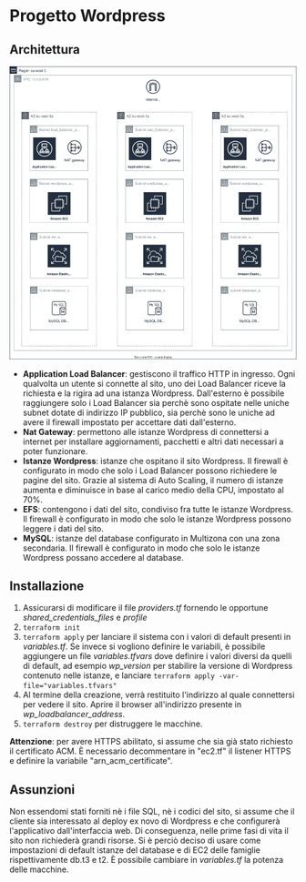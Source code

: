 # Progetto Wordpress

## Architettura

![Architettura](readme_assets/terrafom_architecture.svg "Architettura")

- **Application Load Balancer**: gestiscono il traffico HTTP in ingresso. Ogni qualvolta un utente si connette al sito, uno dei Load Balancer riceve la richiesta e la rigira ad una istanza Wordpress. Dall'esterno è possibile raggiungere solo i Load Balancer sia perchè sono ospitate nelle uniche subnet dotate di indirizzo IP pubblico, sia perchè sono le uniche ad avere il firewall impostato per accettare dati dall'esterno.
- **Nat Gateway**: permettono alle istanze Wordpress di connettersi a internet per installare aggiornamenti, pacchetti e altri dati necessari a poter funzionare.
- **Istanze Wordpress**: istanze che ospitano il sito Wordpress. Il firewall è configurato in modo che solo i Load Balancer possono richiedere le pagine del sito. Grazie al sistema di Auto Scaling, il numero di istanze aumenta e diminuisce in base al carico medio della CPU, impostato al 70%.
- **EFS**: contengono i dati del sito, condiviso fra tutte le istanze Wordpress. Il firewall è configurato in modo che solo le istanze Wordpress possono leggere i dati del sito.
- **MySQL**: istanze del database configurato in Multizona con una zona secondaria. Il firewall è configurato in modo che solo le istanze Wordpress possano accedere al database.

## Installazione

1. Assicurarsi di modificare il file *providers.tf* fornendo le opportune *shared_credentials_files* e *profile*
2. `terraform init`
3. `terraform apply` per lanciare il sistema con i valori di default presenti in *variables.tf*. Se invece si vogliono definire le variabili, è possibile aggiungere un file *variables.tfvars* dove definire i valori diversi da quelli di default, ad esempio *wp_version* per stabilire la versione di Wordpress contenuto nelle istanze, e lanciare `terraform apply -var-file="variables.tfvars"`
4. Al termine della creazione, verrà restituito l'indirizzo al quale connettersi per vedere il sito. Aprire il browser all'indirizzo presente in *wp_loadbalancer_address*.
5. `terraform destroy` per distruggere le macchine.

**Attenzione**: per avere HTTPS abilitato, si assume che sia già stato richiesto il certificato ACM. È necessario decommentare in "ec2.tf" il listener HTTPS e definire la variabile "arn_acm_certificate".

## Assunzioni

Non essendomi stati forniti nè i file SQL, nè i codici del sito, si assume che il cliente sia interessato al deploy ex novo di Wordpress e che configurerà l'applicativo dall'interfaccia web. Di conseguenza, nelle prime fasi di vita il sito non richiederà grandi risorse. Si è perciò deciso di usare come impostazioni di default istanze del database e di EC2 delle famiglie rispettivamente db.t3 e t2. È possibile cambiare in *variables.tf* la potenza delle macchine.
